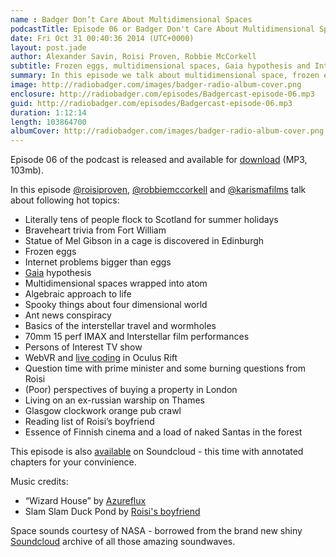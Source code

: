 ```yaml
---
name : Badger Don’t Care About Multidimensional Spaces
podcastTitle: Episode 06 or Badger Don't Care About Multidimensional Spaces Wrapped Into Atom
date: Fri Oct 31 00:40:36 2014 (UTC+0000)
layout: post.jade
author: Alexander Savin, Roisi Proven, Robbie McCorkell
subtitle: Frozen eggs, multidimensional spaces, Gaia hypothesis and Interstellar performances on 70mm 15 perf film
summary: In this episode we talk about multidimensional space, frozen egg perks at Google, Gaia hypothesis, special performances of the Interstellar film on film, WebVR livecoding experience, and statue of Mel Gibson in a cage in Edinburgh.
image: http://radiobadger.com/images/badger-radio-album-cover.png
enclosure: http://radiobadger.com/episodes/Badgercast-episode-06.mp3
guid: http://radiobadger.com/episodes/Badgercast-episode-06.mp3
duration: 1:12:14
length: 103864700
albumCover: http://radiobadger.com/images/badger-radio-album-cover.png
---
```


Episode 06 of the podcast is released and available for [download](http://radiobadger.com/episodes/Badgercast-episode-06.mp3) (MP3, 103mb).

In this episode [@roisiproven](https://twitter.com/roisiproven), [@robbiemccorkell](https://twitter.com/robbiemccorkell) and [@karismafilms](https://twitter.com/karismafilms) talk about following hot topics:

* Literally tens of people flock to Scotland for summer holidays
* Braveheart trivia from Fort William
* Statue of Mel Gibson in a cage is discovered in Edinburgh
* Frozen eggs
* Internet problems bigger than eggs
* [Gaia](http://en.wikipedia.org/wiki/Gaia_hypothesis) hypothesis
* Multidimensional spaces wrapped into atom
* Algebraic approach to life
* Spooky things about four dimensional world
* Ant news conspiracy
* Basics of the interstellar travel and wormholes
* 70mm 15 perf IMAX and Interstellar film performances
* Persons of Interest TV show
* WebVR and [live coding](https://www.youtube.com/watch?v=db-7J5OaSag) in Oculus Rift
* Question time with prime minister and some burning questions from Roisi
* (Poor) perspectives of buying a property in London
* Living on an ex-russian warship on Thames
* Glasgow clockwork orange pub crawl
* Reading list of Roisi’s boyfriend
* Essence of Finnish cinema and a load of naked Santas in the forest

This episode is also [available](https://soundcloud.com/karismafilms/radio-badger-podcast-episode-06) on Soundcloud - this time with annotated chapters for your convinience.

Music credits:
* “Wizard House” by [Azureflux](http://freemusicarchive.org/music/Azureflux/Mean_Machine/01_azureflux_-_wizard_house)
* Slam Slam Duck Pond by [Roisi's boyfriend](https://twitter.com/hexcra)

Space sounds courtesy of NASA - borrowed from the brand new shiny [Soundcloud](https://soundcloud.com/nasa/) archive of all those amazing soundwaves.

